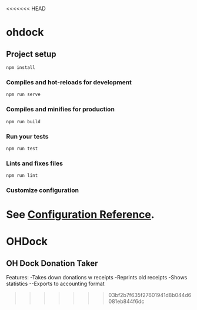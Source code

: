 <<<<<<< HEAD
# ohdock

## Project setup
```
npm install
```

### Compiles and hot-reloads for development
```
npm run serve
```

### Compiles and minifies for production
```
npm run build
```

### Run your tests
```
npm run test
```

### Lints and fixes files
```
npm run lint
```

### Customize configuration
See [Configuration Reference](https://cli.vuejs.org/config/).
=======
# OHDock
OH Dock Donation Taker
-----------------------------
Features:
-Takes down donations w receipts
-Reprints old receipts
-Shows statistics
--Exports to accounting format

>>>>>>> 03bf2b7f635f27601941d8b044d6081eb844f6dc
